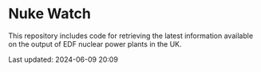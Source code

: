 # Nuke Watch

This repository includes code for retrieving the latest information available on the output of EDF nuclear power plants in the UK.

Last updated: 2024-06-09 20:09